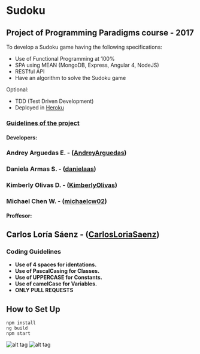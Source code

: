# Sudoku
## Project of Programming Paradigms course - 2017

To develop a Sudoku game having the following specifications:
* Use of Functional Programming at 100%
* SPA using MEAN (MongoDB, Express, Angular 4, NodeJS)
* RESTful API
* Have an algorithm to solve the Sudoku game

Optional:
* TDD (Test Driven Development)
* Deployed in [Heroku](https://www.heroku.com/) 
### [Guidelines of the project](Sudoku_Spec_2017.pdf) 

#### Developers:

### Andrey Arguedas E. - ([AndreyArguedas](https://github.com/AndreyArguedas))
### Daniela Armas S. - ([danielaas](https://github.com/danielaas))
### Kimberly Olivas D. - ([KimberlyOlivas](https://github.com/KimberlyOlivas))
### Michael Chen W. - ([michaelcw02](https://github.com/michaelcw02))


#### Proffesor:

## Carlos Loría Sáenz - ([CarlosLoriaSaenz](https://github.com/CarlosLoriaSaenz))

### Coding Guidelines

* **Use of 4 spaces for identations.**
* **Use of PascalCasing for Classes.**
* **Use of UPPERCASE for Constants.**
* **Use of camelCase for Variables.**
* **ONLY PULL REQUESTS** 

## How to Set Up

    npm install 
    ng build
    npm start

![alt tag](http://forthebadge.com/images/badges/built-with-love.svg) 
![alt tag](http://forthebadge.com/images/badges/built-by-developers.svg)
